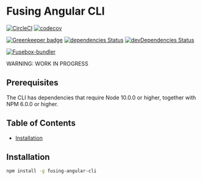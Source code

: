 # Fusing Angular CLI

[![CircleCI](https://circleci.com/gh/patrickmichalina/fusing-angular-cli.svg?style=shield)](https://circleci.com/gh/patrickmichalina/fusing-angular-cli)
[![codecov](https://codecov.io/gh/patrickmichalina/fusing-angular-cli/branch/master/graph/badge.svg)](https://codecov.io/gh/patrickmichalina/fusing-angular-cli)

[![Greenkeeper badge](https://badges.greenkeeper.io/patrickmichalina/fusing-angular-cli.svg)](https://greenkeeper.io/)
[![dependencies Status](https://david-dm.org/patrickmichalina/fusing-angular-cli/status.svg)](https://david-dm.org/patrickmichalina/fusing-angular-cli)
[![devDependencies Status](https://david-dm.org/patrickmichalina/fusing-angular-cli/dev-status.svg)](https://david-dm.org/patrickmichalina/fusing-angular-cli?type=dev)

[![Fusebox-bundler](https://img.shields.io/badge/gitter-join%20chat%20%E2%86%92-brightgreen.svg)](https://gitter.im/fusing-angular-cli/Lobby)

WARNING: WORK IN PROGRESS

## Prerequisites

The CLI has dependencies that require Node 10.0.0 or higher, together with NPM 6.0.0 or higher.

## Table of Contents

* [Installation](#installation)

## Installation

```bash
npm install -g fusing-angular-cli
```
